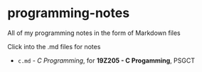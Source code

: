 # programming-notes
All of my programming notes in the form of Markdown files

Click into the .md files for notes

- `c.md` - *C Programming*, for **19Z205 - C Progamming**, PSGCT